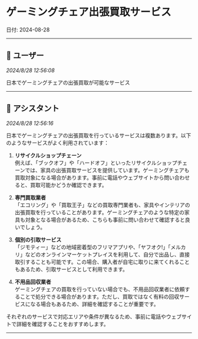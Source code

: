 # ゲーミングチェア出張買取サービス

日付: 2024-08-28

---

## 👤 ユーザー
*2024/8/28 12:56:08*

日本でゲーミングチェアの出張買取が可能なサービス

---

## 🤖 アシスタント
*2024/8/28 12:56:16*

日本でゲーミングチェアの出張買取を行っているサービスは複数あります。以下のようなサービスがよく利用されています：

1. **リサイクルショップチェーン**  
   例えば、「ブックオフ」や「ハードオフ」といったリサイクルショップチェーンでは、家具の出張買取サービスを提供しています。ゲーミングチェアも買取対象になる場合があります。事前に電話やウェブサイトから問い合わせると、買取可能かどうか確認できます。

2. **専門買取業者**  
   「エコリング」や「買取王子」などの買取専門業者も、家具やインテリアの出張買取を行っていることがあります。ゲーミングチェアのような特定の家具も対象となる場合があるため、こちらも事前に問い合わせて確認すると良いでしょう。

3. **個別の引取サービス**  
   「ジモティー」などの地域密着型のフリマアプリや、「ヤフオク!」「メルカリ」などのオンラインマーケットプレイスを利用して、自分で出品し、直接取引することも可能です。この場合、購入者が自宅に取りに来てくれることもあるため、引取サービスとして利用できます。

4. **不用品回収業者**  
   ゲーミングチェアの買取を行っていない場合でも、不用品回収業者に依頼することで処分できる場合があります。ただし、買取ではなく有料の回収サービスになる場合もあるため、詳細を確認することが重要です。

それぞれのサービスで対応エリアや条件が異なるため、事前に電話やウェブサイトで詳細を確認することをおすすめします。

---
